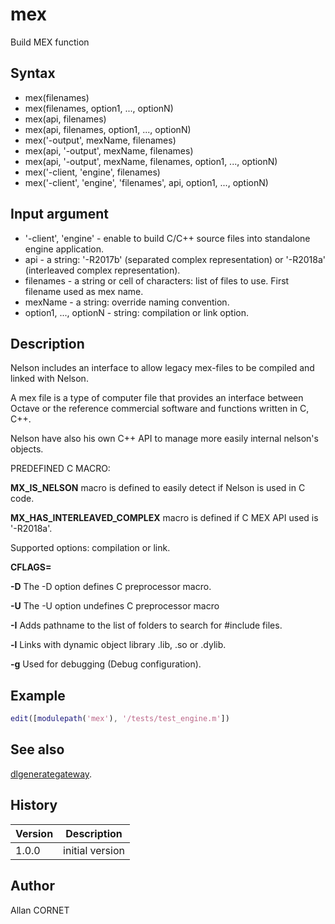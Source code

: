 # mex

Build MEX function

## Syntax

- mex(filenames)
- mex(filenames, option1, ..., optionN)
- mex(api, filenames)
- mex(api, filenames, option1, ..., optionN)
- mex('-output', mexName, filenames)
- mex(api, '-output', mexName, filenames)
- mex(api, '-output', mexName, filenames, option1, ..., optionN)
- mex('-client, 'engine', filenames)
- mex('-client', 'engine', 'filenames', api, option1, ..., optionN)

## Input argument

- '-client', 'engine' - enable to build C/C++ source files into standalone engine application.
- api - a string: '-R2017b' (separated complex representation) or '-R2018a' (interleaved complex representation).
- filenames - a string or cell of characters: list of files to use. First filename used as mex name.
- mexName - a string: override naming convention.
- option1, ..., optionN - string: compilation or link option.

## Description

  <p>Nelson includes an interface to allow legacy mex-files to be compiled and linked with Nelson.</p>
  <p>A mex file is a type of computer file that provides an interface between Octave or the reference commercial software and functions written in C, C++.</p>
  <p>Nelson have also his own C++ API to manage more easily internal nelson's objects.</p>
  <p/>
  <p>PREDEFINED C MACRO:</p>
  <p><b>MX_IS_NELSON</b> macro is defined to easily detect if Nelson is used in C code.</p>
  <p><b>MX_HAS_INTERLEAVED_COMPLEX</b> macro is defined if C MEX API used is '-R2018a'.</p>
  <p/>
  <p>Supported options: compilation or link.</p>
  <p>
    <b>CFLAGS=</b>
  </p>
  <p><b>-D</b> The -D option defines C preprocessor macro.</p>
  <p><b>-U</b> The -U option undefines C preprocessor macro</p>
  <p><b>-I</b> Adds pathname to the list of folders to search for #include files.</p>
  <p><b>-l</b> Links with dynamic object library .lib, .so or .dylib.</p>
  <p><b>-g</b> Used for debugging (Debug configuration).</p>

## Example

```matlab
edit([modulepath('mex'), '/tests/test_engine.m'])
```

## See also

[dlgenerategateway](../dynamic_link/dlgenerategateway.md).

## History

| Version | Description     |
| ------- | --------------- |
| 1.0.0   | initial version |

## Author

Allan CORNET
